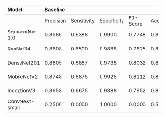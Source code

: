 | Model | Baseline ||||| CEbUTAI |||||
| :--- | :--- | :--- | :--- | :--- | :--- | :--- | :--- | :--- | :--- | :--- |
|  | Precision | Sensitivity | Specificity | F1-Score | Accuracy | Precision | Sensitivity | Specificity | F1-Score | Accuracy |
| SqueezeNet 1.0 | 0.8586 | 0.6388 | 0.9900 | 0.7748 | 0.8144 | 0.8658 | 0.8762 | 0.8550 | 0.8670 | 0.8656 (5.1%) |
| ResNet34 | 0.8608 | 0.6500 | 0.9888 | 0.7825 | 0.8194 | 0.8756 | 0.8800 | 0.8712 | 0.8762 | 0.8756 (5.6%) |
| DenseNet201 | 0.8605 | 0.6887 | 0.9738 | 0.8032 | 0.8313 | 0.8662 | 0.8862 | 0.8450 | 0.8683 | 0.8656 (3.4%) |
| MobileNetV2 | 0.8748 | 0.6875 | 0.9925 | 0.8112 | 0.8400 | 0.8872 | 0.9000 | 0.8738 | 0.8883 | 0.8869 (4.7%) |
| InceptionV3 | 0.8658 | 0.6675 | 0.9888 | 0.7952 | 0.8281 | 0.8820 | 0.8725 | 0.8912 | 0.8808 | 0.8819 (5.4%) |
| ConvNeXt-small | 0.2500 | 0.0000 | 1.0000 | 0.0000 | 0.5000 | 0.6962 | 0.4787 | 0.8575 | 0.5906 | 0.6681 (16.8%) |

